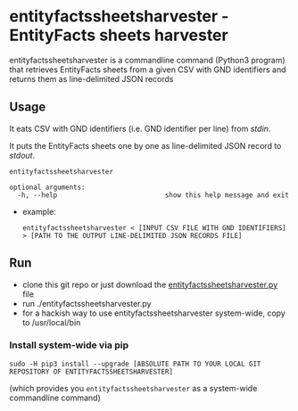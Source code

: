 # entityfactssheetsharvester - EntityFacts sheets harvester

entityfactssheetsharvester is a commandline command (Python3 program) that retrieves EntityFacts sheets from a given CSV with GND identifiers and returns them as line-delimited JSON records

## Usage

It eats CSV with GND identifiers (i.e. GND identifier per line) from *stdin*.

It puts the EntityFacts sheets one by one as line-delimited JSON record to *stdout*.

```
entityfactssheetsharvester

optional arguments:
  -h, --help                           show this help message and exit
```

* example:
    ```
    entityfactssheetsharvester < [INPUT CSV FILE WITH GND IDENTIFIERS] > [PATH TO THE OUTPUT LINE-DELIMITED JSON RECORDS FILE]
    ```
## Run

* clone this git repo or just download the [entityfactssheetsharvester.py](entityfactssheetsharvester/entityfactssheetsharvester.py) file
* run ./entityfactssheetsharvester.py
* for a hackish way to use entityfactssheetsharvester system-wide, copy to /usr/local/bin

### Install system-wide via pip

```
sudo -H pip3 install --upgrade [ABSOLUTE PATH TO YOUR LOCAL GIT REPOSITORY OF ENTITYFACTSSHEETSHARVESTER]
```
(which provides you ```entityfactssheetsharvester``` as a system-wide commandline command)
